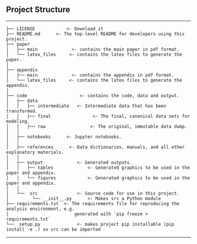 ## Project Structure

------------
    ├── LICENSE            <- Download it
    ├── README.md      <- The top-level README for developers using this project.
    ├── paper
    │   ├── main             <- contains the main paper in pdf format.
    │   └── latex_files     <- contains the latex files to generate the paper.
    │
    ├── appendix
    │   ├── main             <- contains the appendix in pdf format.
    │   └── latex_files     <- contains the latex files to generate the appendix.
    │
    ├── code                    <- contains the code, data and output.
    │   ├── data
    │   │   ├── intermediate   <- Intermediate data that has been transformed.
    │   │   ├── final                <- The final, canonical data sets for modeling.
    │   │   ├── raw                 <- The original, immutable data dump.
    │   │
    │   ├── notebooks      <- Jupyter notebooks.
    │   │
    │   ├── references      <- Data dictionaries, manuals, and all other explanatory materials.
    │   │
    │   ├── output             <- Generated outputs.
    │   │   ├── tables             <- Generated graphics to be used in the paper and appendix.
    │   │   └── figures            <- Generated graphics to be used in the paper and appendix.
    │   │
    │   └──  src               <- Source code for use in this project.
    │         └── __init__.py      <- Makes src a Python module
    ├── requirements.txt  <- The requirements file for reproducing the analysis environment, e.g.
    │                         generated with `pip freeze > requirements.txt`
    └──  setup.py              <- makes project pip installable (pip install -e .) so src can be imported
--------